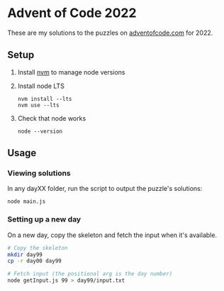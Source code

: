# Advent of Code 2022

These are my solutions to the puzzles on [adventofcode.com](https://adventofcode.com/) for 2022.

## Setup

1. Install [nvm](https://github.com/nvm-sh/nvm#installing-and-updating) to manage node versions
2. Install node LTS

   ```
   nvm install --lts
   nvm use --lts
   ```
3. Check that node works

   ```
   node --version
   ```

## Usage

### Viewing solutions

In any dayXX folder, run the script to output the puzzle's solutions:

```
node main.js
```

### Setting up a new day

On a new day, copy the skeleton and fetch the input when it's available.

```bash
# Copy the skeleton
mkdir day99
cp -r day00 day99

# Fetch input (the positional arg is the day number)
node getInput.js 99 > day99/input.txt
```
